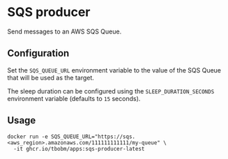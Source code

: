 # SQS producer

Send messages to an AWS SQS Queue.

## Configuration

Set the `SQS_QUEUE_URL` environment variable to the value of the SQS Queue
that will be used as the target.

The sleep duration can be configured using the `SLEEP_DURATION_SECONDS` environment variable (defaults to `15` seconds).

## Usage

```console
docker run -e SQS_QUEUE_URL="https://sqs.<aws_region>.amazonaws.com/111111111111/my-queue" \
  -it ghcr.io/tbobm/apps:sqs-producer-latest
```
